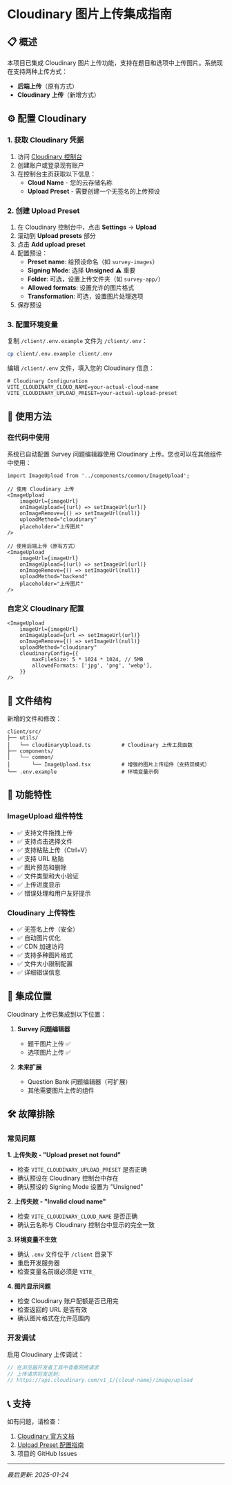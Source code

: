 # Cloudinary 图片上传集成指南

## 📋 概述

本项目已集成 Cloudinary 图片上传功能，支持在题目和选项中上传图片。系统现在支持两种上传方式：

- **后端上传**（原有方式）
- **Cloudinary 上传**（新增方式）

## ⚙️ 配置 Cloudinary

### 1. 获取 Cloudinary 凭据

1. 访问 [Cloudinary 控制台](https://cloudinary.com/console)
2. 创建账户或登录现有账户
3. 在控制台主页获取以下信息：
    - **Cloud Name** - 您的云存储名称
    - **Upload Preset** - 需要创建一个无签名的上传预设

### 2. 创建 Upload Preset

1. 在 Cloudinary 控制台中，点击 **Settings** → **Upload**
2. 滚动到 **Upload presets** 部分
3. 点击 **Add upload preset**
4. 配置预设：
    - **Preset name**: 给预设命名（如 `survey-images`）
    - **Signing Mode**: 选择 **Unsigned** ⚠️ 重要
    - **Folder**: 可选，设置上传文件夹（如 `survey-app/`）
    - **Allowed formats**: 设置允许的图片格式
    - **Transformation**: 可选，设置图片处理选项
5. 保存预设

### 3. 配置环境变量

复制 `/client/.env.example` 文件为 `/client/.env`：

```bash
cp client/.env.example client/.env
```

编辑 `/client/.env` 文件，填入您的 Cloudinary 信息：

```env
# Cloudinary Configuration
VITE_CLOUDINARY_CLOUD_NAME=your-actual-cloud-name
VITE_CLOUDINARY_UPLOAD_PRESET=your-actual-upload-preset
```

## 🚀 使用方法

### 在代码中使用

系统已自动配置 Survey 问题编辑器使用 Cloudinary 上传。您也可以在其他组件中使用：

```tsx
import ImageUpload from '../components/common/ImageUpload';

// 使用 Cloudinary 上传
<ImageUpload
	imageUrl={imageUrl}
	onImageUpload={(url) => setImageUrl(url)}
	onImageRemove={() => setImageUrl(null)}
	uploadMethod="cloudinary"
	placeholder="上传图片"
/>

// 使用后端上传（原有方式）
<ImageUpload
	imageUrl={imageUrl}
	onImageUpload={(url) => setImageUrl(url)}
	onImageRemove={() => setImageUrl(null)}
	uploadMethod="backend"
	placeholder="上传图片"
/>
```

### 自定义 Cloudinary 配置

```tsx
<ImageUpload
	imageUrl={imageUrl}
	onImageUpload={url => setImageUrl(url)}
	onImageRemove={() => setImageUrl(null)}
	uploadMethod="cloudinary"
	cloudinaryConfig={{
		maxFileSize: 5 * 1024 * 1024, // 5MB
		allowedFormats: ['jpg', 'png', 'webp'],
	}}
/>
```

## 📁 文件结构

新增的文件和修改：

```
client/src/
├── utils/
│   └── cloudinaryUpload.ts          # Cloudinary 上传工具函数
├── components/
│   └── common/
│       └── ImageUpload.tsx          # 增强的图片上传组件（支持双模式）
└── .env.example                     # 环境变量示例
```

## 🔧 功能特性

### ImageUpload 组件特性

- ✅ 支持文件拖拽上传
- ✅ 支持点击选择文件
- ✅ 支持粘贴上传（Ctrl+V）
- ✅ 支持 URL 粘贴
- ✅ 图片预览和删除
- ✅ 文件类型和大小验证
- ✅ 上传进度显示
- ✅ 错误处理和用户友好提示

### Cloudinary 上传特性

- ✅ 无签名上传（安全）
- ✅ 自动图片优化
- ✅ CDN 加速访问
- ✅ 支持多种图片格式
- ✅ 文件大小限制配置
- ✅ 详细错误信息

## 🎯 集成位置

Cloudinary 上传已集成到以下位置：

1. **Survey 问题编辑器**
    - 题干图片上传 ✅
    - 选项图片上传 ✅

2. **未来扩展**
    - Question Bank 问题编辑器（可扩展）
    - 其他需要图片上传的组件

## 🛠️ 故障排除

### 常见问题

**1. 上传失败 - "Upload preset not found"**

- 检查 `VITE_CLOUDINARY_UPLOAD_PRESET` 是否正确
- 确认预设在 Cloudinary 控制台中存在
- 确认预设的 Signing Mode 设置为 "Unsigned"

**2. 上传失败 - "Invalid cloud name"**

- 检查 `VITE_CLOUDINARY_CLOUD_NAME` 是否正确
- 确认云名称与 Cloudinary 控制台中显示的完全一致

**3. 环境变量不生效**

- 确认 `.env` 文件位于 `/client` 目录下
- 重启开发服务器
- 检查变量名前缀必须是 `VITE_`

**4. 图片显示问题**

- 检查 Cloudinary 账户配额是否已用完
- 检查返回的 URL 是否有效
- 确认图片格式在允许范围内

### 开发调试

启用 Cloudinary 上传调试：

```javascript
// 在浏览器开发者工具中查看网络请求
// 上传请求将发送到:
// https://api.cloudinary.com/v1_1/{cloud-name}/image/upload
```

## 📞 支持

如有问题，请检查：

1. [Cloudinary 官方文档](https://cloudinary.com/documentation)
2. [Upload Preset 配置指南](https://cloudinary.com/documentation/upload_presets)
3. 项目的 GitHub Issues

---

_最后更新: 2025-01-24_
